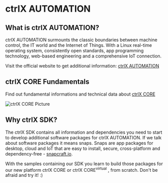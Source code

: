 # ctrlX AUTOMATION

## What is ctrlX AUTOMATION?

ctrlX AUTOMATION surmounts the classic boundaries between machine control, the IT world and the Internet of Things. With a Linux real-time operating system, consistently open standards, app programming technology, web-based engineering and a comprehensive IoT connection.

Visit the official website to get additional information:
[ctrlX AUTOMATION](https://www.ctrlx-automation.com)

## ctrlX CORE Fundamentals

Find out fundamental informations and technical data about [ctrlX CORE](https://apps.boschrexroth.com/microsites/ctrlx-automation/en/portfolio/ctrlx-core#techdata)


![ctrlX CORE Picture](https://apps.boschrexroth.com/microsites/ctrlx-automation/assets/images/1/DC-AE_ctrlX_CORE_PST3315_02_1000x750px-40f3d32a.png)


## Why ctrlX SDK?

The ctrlX SDK contains all information and dependencies you need to start to develop additional software packages for ctrlX AUTOMATION.
If we talk about software packages it means snaps. Snaps are app packages for desktop, cloud and IoT that are easy to install, secure, cross-platform and dependency-free - [snapcraft.io](https://www.snapcraft.io/docs).

With the samples containing our SDK you learn to build those packages for our new platform ctrlX CORE or ctrlX CORE<sup>virtual</sup> , from scratch.
Don't be afraid and try it! :)
  

